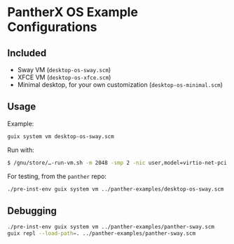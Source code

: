 # PantherX OS Example Configurations

## Included

- Sway VM (`desktop-os-sway.scm`)
- XFCE VM (`desktop-os-xfce.scm`)
- Minimal desktop, for your own customization (`desktop-os-minimal.scm`)

## Usage

Example:

```bash
guix system vm desktop-os-sway.scm
```

Run with:

```bash
$ /gnu/store/…-run-vm.sh -m 2048 -smp 2 -nic user,model=virtio-net-pci --enable-kvm
```

For testing, from the `panther` repo:

```bash
./pre-inst-env guix system vm ../panther-examples/desktop-os-sway.scm
```

## Debugging

```bash
./pre-inst-env guix system vm ../panther-examples/panther-sway.scm
guix repl --load-path=. ../panther-examples/panther-sway.scm
```